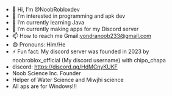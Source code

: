 - 👋 Hi, I’m @NoobRobloxdev
- 👀 I’m interested in programming and apk dev
- 🌱 I’m currently learning Java
- 💞️ I’m currently making apps for my Discord server
- 📫 How to reach me Gmail:vondranoob233@gmail.com
- 😄 Pronouns: Him/He
- ⚡ Fun fact: My discord server was founded in 2023 by noobroblox_official (My discord username) with chipo_chapa
- discord: https://discord.gg/HdMCnyKUKF
- Noob Science Inc. Founder
- Helper of Water Science and Miwjhi science
- All aps are for Windows!!!

